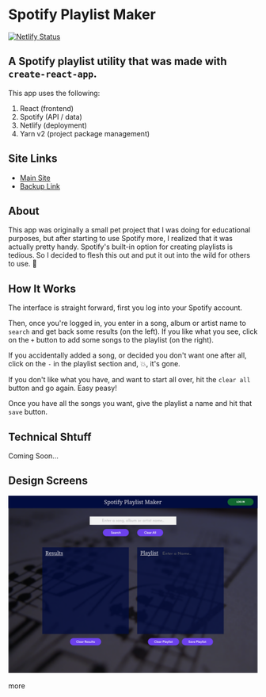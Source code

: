 # Spotify Playlist Maker 

[![Netlify Status](https://api.netlify.com/api/v1/badges/1b63b02e-5dd1-46a4-a0dc-d01330556ded/deploy-status)](https://app.netlify.com/sites/spotify-pm/deploys)

## A Spotify playlist utility that was made with `create-react-app`. 

This app uses the following: 

1. React (frontend) 
2. Spotify (API / data) 
3. Netlify (deployment) 
4. Yarn v2 (project package management) 

## Site Links 

- [Main Site](https://spotifyplaylistmaker.app) 
- [Backup Link](https://spotify-pm.netlify.app) 

## About 

This app was originally a small pet project that I was doing for educational purposes, but after starting to use Spotify more, I realized that it was actually pretty handy. Spotify's built-in option for creating playlists is tedious. So I decided to flesh this out and put it out into the wild for others to use. 🙂 

## How It Works 

The interface is straight forward, first you log into your Spotify account. 

Then, once you're logged in, you enter in a song, album or artist name to `search` and get back some results (on the left). If you like what you see, click on the `+` button to add some songs to the playlist (on the right). 

If you accidentally added a song, or decided you don't want one after all, click on the `-` in the playlist section and, 💥, it's gone. 

If you don't like what you have, and want to start all over, hit the `clear all` button and go again. Easy peasy! 

Once you have all the songs you want, give the playlist a name and hit that `save` button. 

## Technical Shtuff 

Coming Soon... 

## Design Screens 

<img src="./src/media/img/design-mock-01.png" alt="Home Page Design" width="544"/>

more
